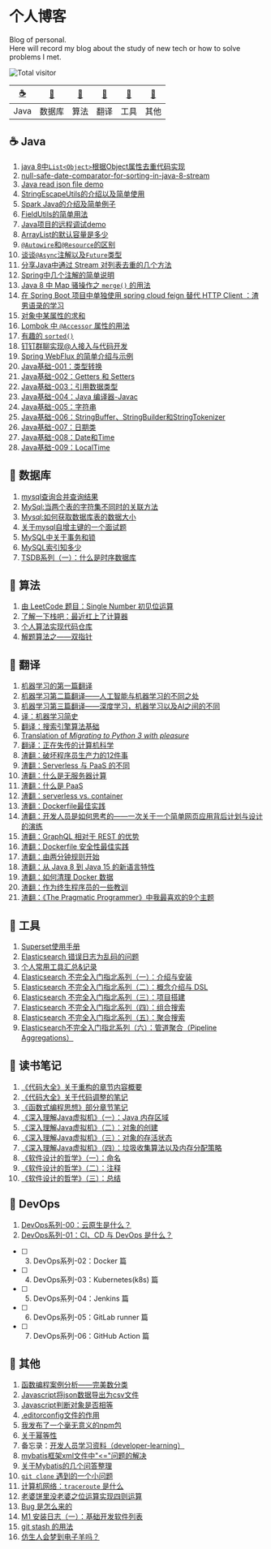 # 个人博客
Blog of personal.           
Here will record my blog about the study of new tech or how to solve problems I met.

![Total visitor](https://visitor-badge.glitch.me/badge?page_id=lq920320.blogs)

| [:coffee:](#coffee-Java) | [:floppy_disk:](#floppy_disk-数据库) | [:pencil:](#pencil-算法) | [:page_facing_up:](#page_facing_up-翻译) | [:wrench:](#wrench-工具) | [:notebook:](#notebook-其他) |
| :---: | :---: | :---: | :---: | :---: | :---: |
| Java | 数据库 | 算法 | 翻译 | 工具 | 其他 | 


## :coffee: Java
1. [java 8中`List<Object>`根据Object属性去重代码实现](https://github.com/lq920320/blogs/issues/6)
2. [null-safe-date-comparator-for-sorting-in-java-8-stream](https://stackoverflow.com/questions/36361156/null-safe-date-comparator-for-sorting-in-java-8-stream/36361302#36361302) 
3. [Java read json file demo](https://github.com/lq920320/read-json-demo)
4. [StringEscapeUtils的介绍以及简单使用](https://github.com/lq920320/blogs/issues/9)
5. [Spark Java的介绍及简单例子](https://github.com/lq920320/spark-java-framework-demo)
6. [FieldUtils的简单用法](https://github.com/lq920320/blogs/blob/master/articles/introduction-of-FieldUtils.md)
7. [Java项目的远程调试demo](https://github.com/lq920320/remote-debugging-demo)  
8. [ArrayList的默认容量是多少](https://github.com/lq920320/blogs/issues/22)
9. [`@Autowire`和`@Resource`的区别](https://github.com/lq920320/blogs/issues/27)
10. [谈谈`@Async`注解以及`Future`类型 ](https://github.com/lq920320/blogs/issues/28)
11. [分享Java中通过 Stream 对列表去重的几个方法](https://github.com/lq920320/blogs/issues/31)
12. [Spring中几个注解的简单说明](https://github.com/lq920320/blogs/issues/34)
13. [Java 8 中 Map 骚操作之 `merge()` 的用法](https://github.com/lq920320/blogs/issues/36)
14. [在 Spring Boot 项目中单独使用 spring cloud feign 替代 HTTP Client ：渣男语录的学习](https://github.com/lq920320/blogs/blob/master/articles/use-spring-cloud-feign-in-spring-boot.md)
15. [对象中某属性的求和](https://github.com/lq920320/blogs/issues/37)
16. [Lombok 中 `@Accessor` 属性的用法](https://github.com/lq920320/blogs/blob/master/articles/lombok-accessor-use.md)
17. [有趣的 `sorted()`](https://github.com/lq920320/blogs/blob/master/articles/java/fun-sorted-in-java8.md)
18. [钉钉群聊实现@人接入与代码开发](https://github.com/lq920320/blogs/blob/master/articles/java/%E9%92%89%E9%92%89%E7%BE%A4%E8%81%8A%E5%AE%9E%E7%8E%B0%40%E4%BA%BA%E6%8E%A5%E5%85%A5%E4%B8%8E%E4%BB%A3%E7%A0%81%E5%BC%80%E5%8F%91.md)
19. [Spring WebFlux 的简单介绍与示例](https://github.com/lq920320/blogs/blob/master/articles/java/SpringWebFlux%E7%9A%84%E7%AE%80%E5%8D%95%E4%BB%8B%E7%BB%8D%E4%B8%8E%E7%A4%BA%E4%BE%8B.md)
20. [Java基础-001：类型转换](https://github.com/lq920320/blogs/blob/master/articles/java/Java%E5%9F%BA%E7%A1%80-001%EF%BC%9A%E7%B1%BB%E5%9E%8B%E8%BD%AC%E6%8D%A2.md)
21. [Java基础-002：Getters 和 Setters](https://github.com/lq920320/blogs/blob/master/articles/java/Java%E5%9F%BA%E7%A1%80-002%EF%BC%9AGetters%20%E5%92%8C%20Setters.md)
22. [Java基础-003：引用数据类型](https://github.com/lq920320/blogs/blob/master/articles/java/Java%E5%9F%BA%E7%A1%80-003%EF%BC%9A%E5%BC%95%E7%94%A8%E6%95%B0%E6%8D%AE%E7%B1%BB%E5%9E%8B.md)
23. [Java基础-004：Java 编译器-Javac](https://github.com/lq920320/blogs/blob/master/articles/java/Java%E5%9F%BA%E7%A1%80-004%EF%BC%9AJava%20%E7%BC%96%E8%AF%91%E5%99%A8-Javac.md)
24. [Java基础-005：字符串](https://github.com/lq920320/blogs/blob/master/articles/java/Java%E5%9F%BA%E7%A1%80-005%EF%BC%9A%E5%AD%97%E7%AC%A6%E4%B8%B2.md)
25. [Java基础-006：StringBuffer、StringBuilder和StringTokenizer](https://github.com/lq920320/blogs/blob/master/articles/java/Java%E5%9F%BA%E7%A1%80-006%EF%BC%9AStringBuffer%E3%80%81StringBuilder%E5%92%8CStringTokenizer.md)
26. [Java基础-007：日期类](https://github.com/lq920320/blogs/blob/master/articles/java/Java%E5%9F%BA%E7%A1%80-007%EF%BC%9A%E6%97%A5%E6%9C%9F%E7%B1%BB.md)
27. [Java基础-008：Date和Time](https://github.com/lq920320/blogs/blob/master/articles/java/Java%E5%9F%BA%E7%A1%80-008%EF%BC%9ADate%E5%92%8CTime.md)
28. [Java基础-009：LocalTime](https://github.com/lq920320/blogs/blob/master/articles/java/Java%E5%9F%BA%E7%A1%80-009%EF%BC%9ALocalTime.md)


## :floppy_disk: 数据库
1. [mysql查询合并查询结果](https://github.com/lq920320/blogs/issues/8)
2. [MySql:当两个表的字符集不同时的关联方法](https://github.com/lq920320/blogs/issues/11)
3. [Mysql:如何获取数据库表的数据大小](https://github.com/lq920320/blogs/issues/15)
4. [关于mysql自增主键的一个面试题](https://github.com/lq920320/blogs/issues/23)
5. [MySQL中关于事务和锁](https://github.com/lq920320/blogs/issues/25) 
6. [MySQL索引知多少](https://github.com/lq920320/blogs/issues/26)
7. [TSDB系列（一）：什么是时序数据库](https://github.com/lq920320/blogs/blob/master/articles/tsdb/TSDB%E7%B3%BB%E5%88%97%EF%BC%88%E4%B8%80%EF%BC%89%EF%BC%9A%E4%BB%80%E4%B9%88%E6%98%AF%E6%97%B6%E5%BA%8F%E6%95%B0%E6%8D%AE%E5%BA%93.md)

## :pencil: 算法
1. [由 LeetCode 题目：Single Number 初见位运算](https://github.com/lq920320/blogs/issues/32)
1. [了解一下栈吧：最近杠上了计算器](https://github.com/lq920320/blogs/blob/master/articles/algorithm/leetcode_stack.md)
1. [个人算法实现代码仓库](https://github.com/lq920320/algorithm-java-test)
1. [解题算法之——双指针](https://github.com/lq920320/blogs/blob/master/articles/algorithm/double-pointer.md)

## :page_facing_up: 翻译
1. [机器学习的第一篇翻译](https://github.com/lq920320/blogs/issues/2)
2. [机器学习第二篇翻译——人工智能与机器学习的不同之处](https://github.com/lq920320/blogs/issues/3)
3. [机器学习第三篇翻译——深度学习，机器学习以及AI之间的不同](https://github.com/lq920320/blogs/issues/4)
4. [译：机器学习简史](https://github.com/lq920320/blogs/issues/10)
5. [翻译：搜索引擎算法基础](https://github.com/lq920320/blogs/blob/master/articles/translation/search-engine-algorithm-basics.md)
6. [Translation of *Migrating to Python 3 with pleasure*](https://github.com/lq920320/python3_with_pleasure/blob/master/README_CN.md)
7. [翻译：正在失传的计算机科学](https://github.com/lq920320/blogs/blob/master/articles/translation/computer-science-as-a-lost-art.md)
8. [渣翻：破坏程序员生产力的12件事](https://github.com/lq920320/blogs/blob/master/articles/translation/top-12-things-that-destroy-developer-productivity.md)
9. [渣翻：Serverless 与 PaaS 的不同](https://github.com/lq920320/blogs/blob/master/articles/translation/serverless-vs-paas.md)
10. [渣翻：什么是无服务器计算](https://github.com/lq920320/blogs/blob/master/articles/translation/what-is-serverless.md)
11. [渣翻：什么是 PaaS](https://github.com/lq920320/blogs/blob/master/articles/translation/what-is-paas.md)
12. [渣翻：serverless vs. container](https://github.com/lq920320/blogs/blob/master/articles/translation/serverless-vs-container.md)
13. [渣翻：Dockerfile最佳实践](https://github.com/lq920320/blogs/blob/master/articles/translation/Dockerfile-best-practice.md)
14. [渣翻：开发人员是如何思考的——一次关于一个简单网页应用背后计划与设计的演练](https://github.com/lq920320/blogs/blob/master/articles/translation/a-walk-through-the-developer-thought-process.md)
15. [渣翻：GraphQL 相对于 REST 的优势](https://github.com/lq920320/blogs/blob/master/articles/translation/graphql-vs-rest-whats-the-advantage.md)
16. [渣翻：Dockerfile 安全性最佳实践](https://github.com/lq920320/blogs/blob/master/articles/translation/dockerfile-security-best-practice.md)
17. [渣翻：由两分钟规则开始 ](https://github.com/lq920320/blogs/blob/master/articles/translation/2-minute-rule.md)
18. [渣翻：从 Java 8 到 Java 15 的新语言特性](https://github.com/lq920320/blogs/blob/master/articles/translation/new-language-features-since-java-8-to-15.md)
19. [渣翻：如何清理 Docker 数据](https://github.com/lq920320/blogs/blob/master/articles/translation/clean-up-docker.md)
20. [渣翻：作为终生程序员的一些教训](https://github.com/lq920320/blogs/blob/master/articles/translation/lessons-of-being-programmer.md)
21. [渣翻：《The Pragmatic Programmer》中我最喜欢的9个主题](https://github.com/lq920320/blogs/blob/master/articles/translation/my-9-favorite-topics-of-the-pragmatic-programmer.md)

## :wrench: 工具
1. [Superset使用手册](https://github.com/lq920320/blogs/issues/5)
2. [Elasticsearch 错误日志为乱码的问题](https://github.com/lq920320/blogs/issues/7)
3. [个人常用工具汇总&记录](https://github.com/lq920320/blogs/blob/master/articles/personal-tools.md)
4. [Elasticsearch 不完全入门指北系列（一）：介绍与安装](https://github.com/lq920320/blogs/blob/master/articles/elasticsearch/Elasticsearch%E4%B8%8D%E5%AE%8C%E5%85%A8%E5%85%A5%E9%97%A8%E6%8C%87%E5%8C%97%E7%B3%BB%E5%88%97%EF%BC%88%E4%B8%80%EF%BC%89%EF%BC%9A%E4%BB%8B%E7%BB%8D%E4%B8%8E%E5%AE%89%E8%A3%85.md)
5. [Elasticsearch 不完全入门指北系列（二）：概念介绍与 DSL](https://github.com/lq920320/blogs/blob/master/articles/elasticsearch/Elasticsearch%20%E4%B8%8D%E5%AE%8C%E5%85%A8%E5%85%A5%E9%97%A8%E6%8C%87%E5%8C%97%E7%B3%BB%E5%88%97%EF%BC%88%E4%BA%8C%EF%BC%89%EF%BC%9A%E6%A6%82%E5%BF%B5%E4%BB%8B%E7%BB%8D%E4%B8%8E%20DSL.md)
6. [Elasticsearch 不完全入门指北系列（三）：项目搭建](https://github.com/lq920320/blogs/blob/master/articles/elasticsearch/Elasticsearch%E4%B8%8D%E5%AE%8C%E5%85%A8%E5%85%A5%E9%97%A8%E6%8C%87%E5%8C%97%E7%B3%BB%E5%88%97%EF%BC%88%E4%B8%89%EF%BC%89%EF%BC%9A%E9%A1%B9%E7%9B%AE%E6%90%AD%E5%BB%BA.md)
7. [Elasticsearch 不完全入门指北系列（四）：组合搜索](https://github.com/lq920320/blogs/blob/master/articles/elasticsearch/Elasticsearch%E4%B8%8D%E5%AE%8C%E5%85%A8%E5%85%A5%E9%97%A8%E6%8C%87%E5%8C%97%E7%B3%BB%E5%88%97%EF%BC%88%E5%9B%9B%EF%BC%89%EF%BC%9A%E7%BB%84%E5%90%88%E6%90%9C%E7%B4%A2.md)
8. [Elasticsearch 不完全入门指北系列（五）：聚合搜索](https://github.com/lq920320/blogs/blob/master/articles/elasticsearch/Elasticsearch%E4%B8%8D%E5%AE%8C%E5%85%A8%E5%85%A5%E9%97%A8%E6%8C%87%E5%8C%97%E7%B3%BB%E5%88%97%EF%BC%88%E4%BA%94%EF%BC%89%EF%BC%9A%E8%81%9A%E5%90%88%E6%90%9C%E7%B4%A2.md)
9. [Elasticsearch不完全入门指北系列（六）：管道聚合（Pipeline Aggregations）](https://github.com/lq920320/blogs/blob/master/articles/elasticsearch/Elasticsearch%E4%B8%8D%E5%AE%8C%E5%85%A8%E5%85%A5%E9%97%A8%E6%8C%87%E5%8C%97%E7%B3%BB%E5%88%97%EF%BC%88%E5%85%AD%EF%BC%89%EF%BC%9A%E7%AE%A1%E9%81%93%E8%81%9A%E5%90%88%EF%BC%88pipeline%20aggregations%EF%BC%89.md)

## :notebook: 读书笔记

1. [《代码大全》关于重构的章节内容概要](https://github.com/lq920320/blogs/issues/1)
1. [《代码大全》关于代码调整的笔记](https://github.com/lq920320/blogs/blob/master/articles/%E4%BB%A3%E7%A0%81%E8%B0%83%E6%95%B4.md)
1. [《函数式编程思想》部分章节笔记](https://github.com/lq920320/blogs/blob/master/articles/Functional-Thinking.md)
1. [《深入理解Java虚拟机》（一）：Java 内存区域](https://github.com/lq920320/blogs/blob/master/articles/notes/%E6%B7%B1%E5%85%A5%E7%90%86%E8%A7%A3JVM-01.md)
1. [《深入理解Java虚拟机》（二）：对象的创建](https://github.com/lq920320/blogs/blob/master/articles/notes/%E6%B7%B1%E5%85%A5%E7%90%86%E8%A7%A3JVM-02.md)
1. [《深入理解Java虚拟机》（三）：对象的存活状态](https://github.com/lq920320/blogs/blob/master/articles/notes/%E6%B7%B1%E5%85%A5%E7%90%86%E8%A7%A3JVM-03.md)
1. [《深入理解Java虚拟机》（四）：垃圾收集算法以及内存分配策略](https://github.com/lq920320/blogs/blob/master/articles/notes/%E6%B7%B1%E5%85%A5%E7%90%86%E8%A7%A3JVM-04.md)
1. [《软件设计的哲学》（一）：命名](https://github.com/lq920320/blogs/blob/master/articles/notes/%E8%BD%AF%E4%BB%B6%E8%AE%BE%E8%AE%A1%E7%9A%84%E5%93%B2%E5%AD%A6-01%EF%BC%9A%E5%91%BD%E5%90%8D.md)
1. [《软件设计的哲学》（二）：注释](https://github.com/lq920320/blogs/blob/master/articles/notes/%E8%BD%AF%E4%BB%B6%E8%AE%BE%E8%AE%A1%E7%9A%84%E5%93%B2%E5%AD%A6-02%EF%BC%9A%E6%B3%A8%E9%87%8A.md)
1. [《软件设计的哲学》（三）：总结](https://github.com/lq920320/blogs/blob/master/articles/notes/%E8%BD%AF%E4%BB%B6%E8%AE%BE%E8%AE%A1%E7%9A%84%E5%93%B2%E5%AD%A6-03%EF%BC%9A%E6%80%BB%E7%BB%93.md)

## :wrench: DevOps

1. [DevOps系列-00：云原生是什么？](https://github.com/lq920320/blogs/blob/master/articles/devops/DevOps%E7%B3%BB%E5%88%97-00%EF%BC%9A%E4%BA%91%E5%8E%9F%E7%94%9F%E6%98%AF%E4%BB%80%E4%B9%88%EF%BC%9F.md)
2. [DevOps系列-01：CI、CD 与 DevOps 是什么？]()
- [ ] 3. DevOps系列-02：Docker 篇
- [ ] 4. DevOps系列-03：Kubernetes(k8s) 篇
- [ ] 5. DevOps系列-04：Jenkins 篇
- [ ] 6. DevOps系列-05：GitLab runner 篇
- [ ] 7. DevOps系列-06：GitHub Action 篇

## :notebook: 其他

1. [函数编程案例分析——完美数分类](https://github.com/lq920320/blogs/blob/master/articles/perfectNumber.md)
2. [Javascript将json数据导出为csv文件](https://github.com/lq920320/blogs/issues/17)
3. [Javascript判断对象是否相等](https://github.com/lq920320/blogs/issues/19)
4. [.editorconfig文件的作用](https://github.com/lq920320/blogs/issues/20)
5. [我发布了一个毫无意义的npm包](https://github.com/lq920320/blogs/issues/21) 
6. [关于幂等性](https://github.com/lq920320/blogs/issues/24) 
7. 备忘录：[开发人员学习资料（developer-learning）](https://github.com/developer-learning)
8. [mybatis框架xml文件中"<="问题的解决](https://github.com/lq920320/blogs/issues/29)
9. [关于Mybatis的几个问答整理](https://github.com/lq920320/blogs/issues/30)
10. [`git clone` 遇到的一个小问题](https://github.com/lq920320/blogs/blob/master/articles/other/fix-git-clone.md)
11. [计算机网络：`traceroute` 是什么](https://github.com/lq920320/blogs/blob/master/articles/what-is-traceroute.md)
12. [老婆饼里没老婆之位运算实现四则运算](https://github.com/lq920320/blogs/blob/master/articles/bit-operation-calculator.md)
13. [Bug 是怎么来的](https://github.com/lq920320/blogs/blob/master/articles/jokes/Bug%20%E6%98%AF%E6%80%8E%E4%B9%88%E6%9D%A5%E7%9A%84.md)
14. [M1 安装日志（一）：基础开发软件列表](https://github.com/lq920320/blogs/blob/master/articles/other/m1-softwares-for-development-1.md)
15. [git stash 的用法](https://github.com/lq920320/blogs/blob/master/articles/other/git-stash.md)
16. [仿生人会梦到电子羊吗？](https://github.com/lq920320/blogs/blob/master/articles/other/%E4%BB%BF%E7%94%9F%E4%BA%BA%E4%BC%9A%E6%A2%A6%E5%88%B0%E7%94%B5%E5%AD%90%E7%BE%8A%E5%90%97%EF%BC%9F.md)


